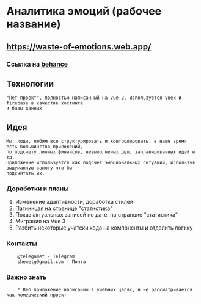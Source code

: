 # Аналитика эмоций (рабочее название)
## https://waste-of-emotions.web.app/
### Ссылка на [behance](https://www.behance.net/gallery/106723457/Counting-emotions-%28Technical-name%29)
## Технологии
```
"Пет проект", полностью написанный на Vue 2. Используется Vuex и firebase в качестве хостинга 
и базы данных
```

## Идея
```
Мы, люди, любим все структурировать и контролировать, в наше время есть большинство приложений,
по подсчету личных финансов, невыполненых дел, запланированных идей и тд.
Приложение используется как подсчет эмоциональных ситуаций, используя выдуманную валюту что бы
подсчитать их.

```

### Доработки и планы

1. Изменение адаптивности, доработка стилей
1. Пагиницая на странице "статистика"
1. Показ актуальных записей по дате, на странцие "статистика"
2. Миграция на Vue 3
3. Разбить некоторые учатски кода на компоненты и отделить логику


### Контакты
```
    @telegamet - Telegram
    shemetg@gmail.com - Почта
```
### Важно знать
```
    * Веб приложение написанно в учебных целях, и не рассматривается как комерческий проект
```
